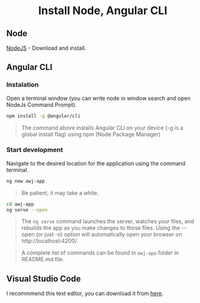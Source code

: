 <p align="center">
    <h1 align="center">Install Node, Angular CLI</h1>
</p>

## Node 

[NodeJS](https://nodejs.org/en/download/) - Download and install.

## Angular CLI

### Instalation

Open a terminal window (you can write node in window search and open NodeJs Command Prompt).

```bash
npm install -g @angular/cli
```

> The command above installs Angular CLI on your device (-g is a global install flag) using npm (Node Package Manager)

### Start development

Navigate to the desired location for the application using the command terminal.

```bash
ng new awj-app
```

> Be patient, it may take a while.

```bash
cd awj-app
ng serve --open
```

> The `ng serve` command launches the server, watches your files, and rebuilds the app as you make changes to those files. Using the --open (or just -o) option will automatically open your browser on http://localhost:4200/.

> A complete list of commands can be found in `awj-app` folder in README.md file.  

## Visual Studio Code

I recommmend this text editor, you can download it from [here](https://code.visualstudio.com/).

